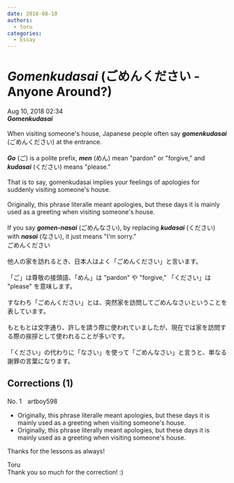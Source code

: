 ```yaml
---
date: 2018-08-10
authors:
  - toru
categories:
  - Essay
---
```


<h1 id="subject_show"><strong><em>Gomenkudasai</strong></em> (ごめんください - Anyone Around?)</h1>
<div class="date">Aug 10, 2018 02:34</div>
<div id="post"><div id="body_show_ori">
<strong><em>Gomenkudasai</strong></em><br/><br/>When visiting someone's house, Japanese people often say <strong><em>gomenkudasai</em></strong> (ごめんください) at the entrance.<br/><br/><strong><em>Go</em></strong> (ご) is a polite prefix, <strong><em>men</em></strong> (めん) mean "pardon" or "forgive," and <strong><em>kudasai</em></strong> (ください) means "please."<br/><br/>That is to say, gomenkudasai implies your feelings of apologies for suddenly visiting someone's house.<br/><br/>Originally, this phrase literalle meant apologies, but these days it is mainly used as a greeting when visiting someone's house.<br/><br/>If you say <strong><em>gomen-nasai</em></strong> (ごめんなさい), by replacing <strong><em>kudasai</em></strong> (ください) with <strong><em>nasai</em></strong> (なさい), it just means "I'm sorry."
</div></div>

<!-- more -->

<div id="post_ja"><div id="body_show_mo">
ごめんください<br/><br/>他人の家を訪れるとき、日本人はよく「ごめんください」と言います。<br/><br/>「ご」は尊敬の接頭語、「めん」は "pardon" や "forgive," 「ください」は "please" を意味します。<br/><br/>すなわち「ごめんください」とは、突然家を訪問してごめんなさいということを表しています。<br/><br/>もともとは文字通り、許しを請う際に使われていましたが、現在では家を訪問する際の挨拶として使われることが多いです。<br/><br/>「ください」の代わりに「なさい」を使って「ごめんなさい」と言うと、単なる謝罪の言葉になります。
</div></div>

## Corrections (1)
<div id="block"><div class="first_name"> No. 1　<span class="just_name">artboy598</span></div><div id="block2">
<ul class="correction_field">
<li class="incorrect">Originally, this phrase literalle meant apologies, but these days it is mainly used as a greeting when visiting someone's house.</li>
<li class="corrected correct">
Originally, this phrase <span class="f_red">literally</span> meant apologies, but these days it is mainly used as a greeting when visiting someone's house.
</li>
</ul>
<p class="comment_small">
 Thanks for the lessons as always!
</p>

</div><div class="name"><span class="just_name">Toru</span><br>
Thank you so much for the correction! :)
</div>
</div>
